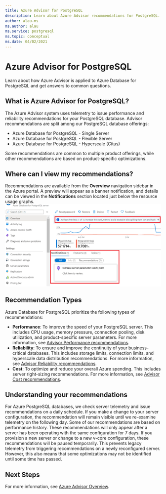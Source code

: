 ```yaml
---
title: Azure Advisor for PostgreSQL
description: Learn about Azure Advisor recommendations for PostgreSQL.
author: alau-ms
ms.author: alau
ms.service: postgresql
ms.topic: conceptual
ms.date: 04/02/2021
---
```

# Azure Advisor for PostgreSQL
Learn about how Azure Advisor is applied to Azure Database for PostgreSQL and get answers to common questions.
## What is Azure Advisor for PostgreSQL?
The Azure Advisor system uses telemetry to issue performance and reliability recommendations for your PostgreSQL database. 
Advisor recommendations are split among our PostgreSQL database offerings:
* Azure Database for PostgreSQL - Single Server
* Azure Database for PostgreSQL - Flexible Server
* Azure Database for PostgreSQL - Hyperscale (Citus)

Some recommendations are common to multiple product offerings, while other recommendations are based on product-specific optimizations.
## Where can I view my recommendations?
Recommendations are available from the **Overview** navigation sidebar in the Azure portal. A preview will appear as a banner notification, and details can be viewed in the **Notifications** section located just below the resource usage graphs.
  ![Advisor example](./media/concepts-azure-advisor-recommendations/advisor-example.png)
## Recommendation Types
Azure Database for PostgreSQL prioritize the following types of recommendations:
* **Performance**: To improve the speed of your PostgreSQL server. This includes CPU usage, memory pressure, connection pooling, disk utilization, and product-specific server parameters. For more information, see [Advisor Performance recommendations](../advisor/advisor-performance-recommendations.md).
* **Reliability**: To ensure and improve the continuity of your business-critical databases. This includes storage limits, connection limits, and hyperscale data distribution recommendations. For more information, see [Advisor Reliability recommendations](../advisor/advisor-high-availability-recommendations.md).
* **Cost**: To optimize and reduce your overall Azure spending. This includes server right-sizing recommendations. For more information, see [Advisor Cost recommendations](../advisor/advisor-cost-recommendations.md).

## Understanding your recommendations
For Azure PostgreSQL databases, we check server telemetry and issue recommendations on a daily schedule. If you make a change to your server configuration, the recommendation will remain visible until we re-examine telemetry on the following day. 
Some of our recommendations are based on performance history. These recommendations will only appear after a server has been operating with the same configuration for 7 days. If you provision a new server or change to a new v-core configuration, these recommendations will be paused temporarily. This prevents legacy telemetry from triggering recommendations on a newly reconfigured server. However, this also means that some optimizations may not be identified until some time has passed.
## Next Steps
For more information, see [Azure Advisor Overview](../advisor/advisor-overview.md).